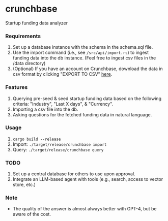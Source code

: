 # crunchbase

Startup funding data analyzer

### Requirements
1. Set up a database instance with the schema in the schema.sql file.
2. Use the import command (i.e., see `/src/api/import.rs`) to ingest funding data into the db instance. (Feel free to ingest csv files in the /data directory)
3. (Optional) If you have an account on Crunchbase, download the data in csv format by clicking "EXPORT TO CSV" [here](https://www.crunchbase.com/discover/funding_rounds).

### Features
1. Querying pre-seed & seed startup funding data based on the following criteria: "Industry", "Last X days", & "Currency".
3. Importing a csv file into the db.
4. Asking questions for the fetched funding data in natural language.

### Usage

1. ```cargo build --release```
2. Import: ```./target/release/crunchbase import```
3. Query: ```./target/release/crunchbase query```

### TODO
1. Set up a central database for others to use upon approval.
2. Integrate an LLM-based agent with tools (e.g., search, access to vector store, etc.)

### Note
- The quality of the answer is almost always better with GPT-4, but be aware of the cost.
